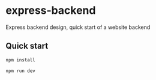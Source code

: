 # express-backend
Express backend design, quick start of a website backend
## Quick start
```js
npm install
```

```js
npm run dev
```
